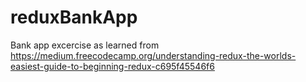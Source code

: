 # reduxBankApp
Bank app excercise as learned from https://medium.freecodecamp.org/understanding-redux-the-worlds-easiest-guide-to-beginning-redux-c695f45546f6
